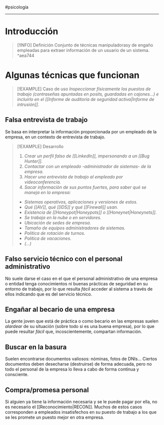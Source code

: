 #psicología 

---

# Introducción
> [!INFO] Definición
> Conjunto de técnicas manipuladorasy de engaño empleadas para extraer información de un usuario de un sistema.
^aea744

# Algunas técnicas que funcionan
> [!EXAMPLE] Caso de uso
> *Inspeccionar físicamente los puestos de trabajo (contraseñas apuntadas en posits, guardadas en cajones...) e incluirlo en el [[Informe de auditoría de seguridad activa|Informe de intrusión]].*

## Falsa entrevista de trabajo
Se basa en interpretar la información proporcionada por un empleado de la empresa, en un contexto de entrevista de trabajo.

> [!EXAMPLE] Desarrollo
> 1. *Crear un perfil falso de [[LinkedIn]], impersonando a un [[Bug Hunter]].*
> 2. *Contactar con un empleado -administrador de sistemas- de la empresa.*
> 3. *Hacer una entrevista de trabajo al empleado por videoconferencia.*
> 4. *Sacar información de sus puntos fuertes, para saber qué se maneja en la empresa:*
>	- *Sistemas operativos, aplicaciones y versiones de estos.*
>	- *Qué [[AV]], qué [[IDS]] y qué [[Firewall]] usan.*
>	- *Existencia de [[Honeypot|Honeypots]] o [[Honeynet|Honeynets]].*
>	- *Se trabaja en la nube o en servidores.*
>	- *Ubicación de sedes de empresa.*
>	- *Tamaño de equipos administradores de sistemas.*
>	- *Política de rotación de turnos.*
>	- *Política de vacaciones.*
>	- *(...)*

## Falso servicio técnico con el personal administrativo
No suele darse el caso en el que el personal administrativo de una empresa o entidad tenga conocimientos ni buenas prácticas de seguridad en su entorno de trabajo, por lo que resulta *fácil* acceder al sistema a través de ellos indicando que es del servicio técnico.

## Engañar al becario de una empresa
La gente joven que está de práctica o como becario en las empresas suelen *alardear* de su situación (sobre todo si es una buena empresa), por lo que puede resultar *fácil* que, incoscientemente, compartan información.

## Buscar en la basura
Suelen encontrarse documentos valiosos: nóminas, fotos de DNIs...
Ciertos documentos deben desecharse (destruirse) de forma adecuada, pero no todo el personal de la empresa lo lleva a cabo de forma contínua y consciente.

## Compra/promesa personal
Si alguien ya tiene la información necesaria y se le puede pagar por ella, no es necesario el [[Reconocimiento|RECON]].
Muchos de estos casos corresponden a empleados insatisfechos en su puesto de trabajo a los que se les promete un puesto mejor en otra empresa.
